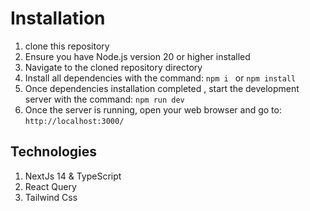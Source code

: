 # Installation

1. clone this repository
2. Ensure you have Node.js version 20 or higher installed
3. Navigate to the cloned repository directory
4. Install all dependencies with the command: `npm i ` or `npm install`
5. Once dependencies installation completed , start the development server with the command: `npm run dev`
6. Once the server is running, open your web browser and go to: `http://localhost:3000/`

## Technologies

1. NextJs 14 & TypeScript
2. React Query
3. Tailwind Css
